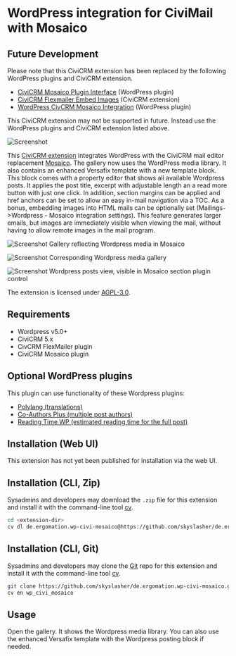 # WordPress integration for CiviMail with Mosaico

## Future Development

Please note that this CiviCRM extension has been replaced by the following WordPress plugins and CiviCRM extension.
* [CiviCRM Mosaico Plugin Interface](https://github.com/skyslasher/de.ergomation.civi-mosaico-plugininterface) (WordPress plugin)
* [CiviCRM Flexmailer Embed Images](https://github.com/skyslasher/de.ergomation.civi-flexmailer-embedimages) (CiviCRM extension)
* [WordPress CivCRM Mosaico Integration](https://github.com/skyslasher/wp-civi-mosaico) (WordPress plugin)

This CiviCRM extension may not be supported in future. Instead use the WordPress plugins and CiviCRM extension listed above.

![Screenshot](/images/screenshot.png)

This [CiviCRM extension](https://civicrm.org) integrates WordPress with the CiviCRM mail editor replacement [Mosaico](https://civicrm.org/extensions/email-template-builder). The gallery now uses the WordPress media library.
It also contains an enhanced Versafix template with a new template block. This block comes with a
property editor that shows all available Wordpress posts. It applies the post title, excerpt with
adjustable length an a read more button with just one click. In addition, section margins can be applied
and href anchors can be set to allow an easy in-mail navigation via a TOC.
As a bonus, embedding images into HTML mails can be optionally set (Mailings->Wordpress - Mosaico integration settings). This feature generates larger emails, but images are immediately visible when viewing the mail, without having to allow remote images in the mail program.

![Screenshot](/images/screenshot_2.png)
Gallery reflecting Wordpress media in Mosaico

![Screenshot](/images/screenshot_3.png)
Corresponding Wordpress media gallery

![Screenshot](/images/screenshot_4.png)
Wordpress posts view, visible in Mosaico section plugin control

The extension is licensed under [AGPL-3.0](LICENSE.txt).

## Requirements

* Wordpress v5.0+
* CiviCRM 5.x
* CivCRM FlexMailer plugin
* CiviCRM Mosaico plugin

## Optional WordPress plugins

This plugin can use functionality of these Wordpress plugins:
* [Polylang (translations)](https://wordpress.org/plugins/polylang/)
* [Co-Authors Plus (multiple post authors)](http://wordpress.org/extend/plugins/co-authors-plus/)
* [Reading Time WP (estimated reading time for the full post)](https://wordpress.org/plugins/reading-time-wp/)

## Installation (Web UI)

This extension has not yet been published for installation via the web UI.

## Installation (CLI, Zip)

Sysadmins and developers may download the `.zip` file for this extension and
install it with the command-line tool [cv](https://github.com/civicrm/cv).

```bash
cd <extension-dir>
cv dl de.ergomation.wp-civi-mosaico@https://github.com/skyslasher/de.ergomation.wp-civi-mosaico/archive/master.zip
```

## Installation (CLI, Git)

Sysadmins and developers may clone the [Git](https://en.wikipedia.org/wiki/Git) repo for this extension and
install it with the command-line tool [cv](https://github.com/civicrm/cv).

```bash
git clone https://github.com/skyslasher/de.ergomation.wp-civi-mosaico.git
cv en wp_civi_mosaico
```

## Usage

Open the gallery. It shows the Wordpress media library. You can also use the enhanced Versafix template with the Wordpress posting block if needed.
